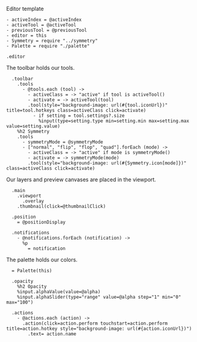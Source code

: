 Editor template

    - activeIndex = @activeIndex
    - activeTool = @activeTool
    - previousTool = @previousTool
    - editor = this
    - Symmetry = require "../symmetry"
    - Palette = require "./palette"

    .editor

The toolbar holds our tools.

      .toolbar
        .tools
          - @tools.each (tool) ->
            - activeClass = -> "active" if tool is activeTool()
            - activate = -> activeTool(tool)
            .tool(style="background-image: url(#{tool.iconUrl})" title=tool.hotkeys class=activeClass click=activate)
              - if setting = tool.settings?.size
                %input(type=setting.type min=setting.min max=setting.max value=setting.value)
        %h2 Symmetry
        .tools
          - symmetryMode = @symmetryMode
          - ["normal", "flip", "flop", "quad"].forEach (mode) ->
            - activeClass = -> "active" if mode is symmetryMode()
            - activate = -> symmetryMode(mode)
            .tool(style="background-image: url(#{Symmetry.icon[mode]})" class=activeClass click=activate)

Our layers and preview canvases are placed in the viewport.

      .main
        .viewport
          .overlay
        .thumbnail(click=@thumbnailClick)

      .position
        = @positionDisplay

      .notifications
        - @notifications.forEach (notification) ->
          %p
            = notification

The palette holds our colors.

      = Palette(this)

      .opacity
        %h2 Opacity
        %input.alphaValue(value=@alpha)
        %input.alphaSlider(type="range" value=@alpha step="1" min="0" max="100")

      .actions
        - @actions.each (action) ->
          .action(click=action.perform touchstart=action.perform title=action.hotkey style="background-image: url(#{action.iconUrl})")
            .text= action.name
